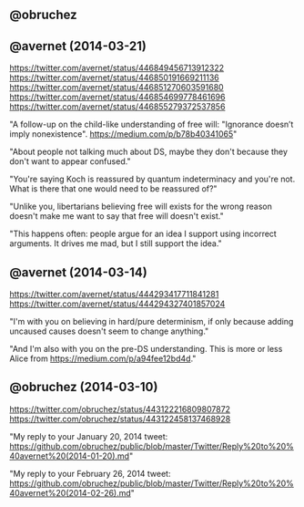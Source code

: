 ## @obruchez

## @avernet (2014-03-21)

https://twitter.com/avernet/status/446849456713912322<br>
https://twitter.com/avernet/status/446850191669211136<br>
https://twitter.com/avernet/status/446851270603591680<br>
https://twitter.com/avernet/status/446854699778461696<br>
https://twitter.com/avernet/status/446855279372537856<br>

"A follow-up on the child-like understanding of free will: "Ignorance doesn’t imply nonexistence". https://medium.com/p/b78b40341065"

"About people not talking much about DS, maybe they don't because they don't want to appear confused."

"You're saying Koch is reassured by quantum indeterminacy and you're not. What is there that one would need to be reassured of?"

"Unlike you, libertarians believing free will exists for the wrong reason doesn't make me want to say that free will doesn't exist."

"This happens often: people argue for an idea I support using incorrect arguments. It drives me mad, but I still support the idea."

## @avernet (2014-03-14)

https://twitter.com/avernet/status/444293417711841281<br>
https://twitter.com/avernet/status/444294327401857024<br>

"I'm with you on believing in hard/pure determinism, if only because adding uncaused causes doesn't seem to change anything." 

"And I'm also with you on the pre-DS understanding. This is more or less Alice from https://medium.com/p/a94fee12bd4d."

## @obruchez (2014-03-10)

https://twitter.com/obruchez/status/443122216809807872<br>
https://twitter.com/obruchez/status/443122458137468928<br>

"My reply to your January 20, 2014 tweet: https://github.com/obruchez/public/blob/master/Twitter/Reply%20to%20%40avernet%20(2014-01-20).md"

"My reply to your February 26, 2014 tweet: https://github.com/obruchez/public/blob/master/Twitter/Reply%20to%20%40avernet%20(2014-02-26).md"
